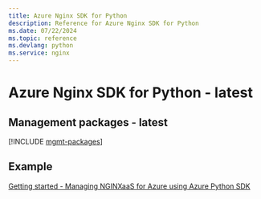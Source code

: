```yaml
---
title: Azure Nginx SDK for Python
description: Reference for Azure Nginx SDK for Python
ms.date: 07/22/2024
ms.topic: reference
ms.devlang: python
ms.service: nginx
---
```

# Azure Nginx SDK for Python - latest

## Management packages - latest
[!INCLUDE [mgmt-packages](nginx-mgmt-index.md)]

## Example
[Getting started - Managing NGINXaaS for Azure using Azure Python SDK](https://github.com/nginxinc/nginxaas-for-azure-snippets/tree/main/snippets/sdk/python)